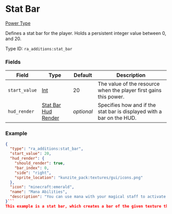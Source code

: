 # Stat Bar
[Power Type](../power_types.md)

Defines a stat bar for the player. Holds a persistent integer value between 0, and 20.

Type ID: `ra_additions:stat_bar`
### Fields
Field | Type | Default | Description
------|------|---------|-------------
`start_value` | [Int](../data_types/int.md) | 20 | The value of the resource when the player first gains this power.
`hud_render` | [Stat Bar Hud Render](../data_types/stat_bar_hud_render.md) | _optional_ | Specifies how and if the stat bar is displayed with a bar on the HUD.

### Example
```json
{
  "type": "ra_additions:stat_bar",
  "start_value": 20,
  "hud_render": {
    "should_render": true,
    "bar_index": 0,
    "side": "right",
    "sprite_location": "kunzite_pack:textures/gui/icons.png"
  },
  "icon": "minecraft:emerald",
  "name": "Mana Abilities",
  "description": "You can use mana with your magical staff to activate its powers."
}```
This example is a stat bar, which creates a bar of the given texture that is already completely filled.
